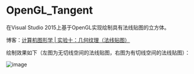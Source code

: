 # OpenGL_Tangent
在Visual Studio 2015上基于OpenGL实现绘制具有法线贴图的立方体。

博客：[计算机图形学 | 实验十：几何纹理（法线贴图）](https://blog.csdn.net/ProgramNovice/article/details/130780371)

绘制效果如下（左图为无切线空间的法线贴图，右图为有切线空间的法线贴图）：

![image](https://github.com/UestcXiye/OpenGL_Tangent/assets/58623498/a03c4f93-d1c3-458a-9f06-1e2432e7790b)

